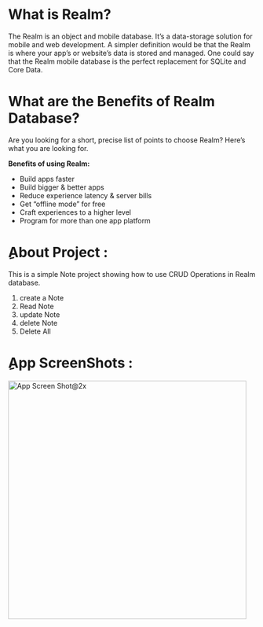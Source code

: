 # What is Realm?
The Realm is an object and mobile database. It’s a data-storage solution for mobile and web development. A simpler definition would be that the Realm is where your app’s or website’s data is stored and managed. One could say that the Realm mobile database is the perfect replacement for SQLite and Core Data.

# What are the Benefits of Realm Database?
Are you looking for a short, precise list of points to choose Realm? Here’s what you are looking for.

**Benefits of using Realm:**

-   Build apps faster
-   Build bigger & better apps
-   Reduce experience latency & server bills
-   Get “offline mode” for free
-   Craft experiences to a higher level
-   Program for more than one app platform

# ِAbout Project :

This is a simple Note project showing how to use CRUD Operations in Realm database. 

 1. create a Note
 2. Read Note
 3. update Note
 4. delete Note
 5. Delete All
 
 
# ِApp ScreenShots :

<img width="485" alt="App Screen Shot@2x" src="https://user-images.githubusercontent.com/50085672/204886286-e4235ea6-c922-4724-b232-efcc48919126.png">
